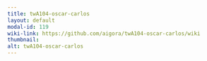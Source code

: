 ```yaml
---
title: twA104-oscar-carlos
layout: default
modal-id: 119
wiki-link: https://github.com/aigora/twA104-oscar-carlos/wiki
thumbnail: 
alt: twA104-oscar-carlos
---
```

